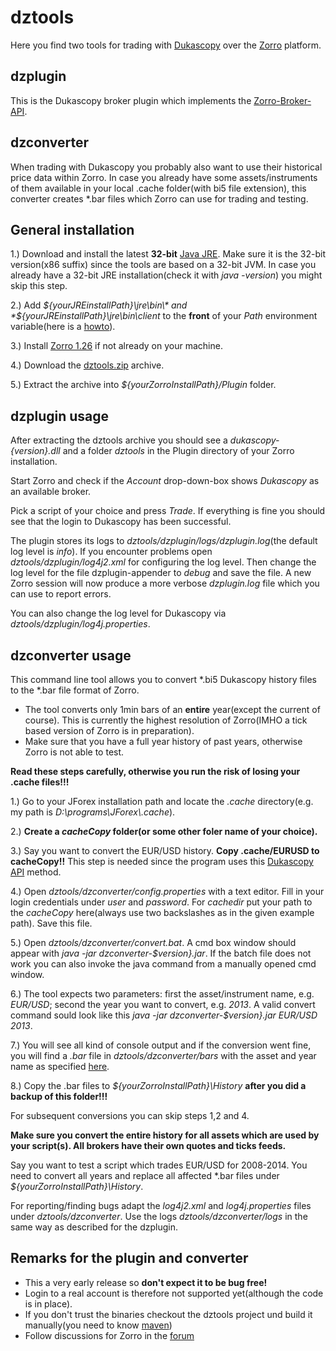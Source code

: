 # dztools

Here you find two tools for trading with [Dukascopy](http://www.dukascopy.com) over the [Zorro](http://www.takemoneyfromtherichandgiveittothepoor.com/) platform.

## dzplugin

This is the Dukascopy broker plugin which implements the [Zorro-Broker-API](http://www.zorro-trader.com/manual/en/brokerplugin.htm).

## dzconverter

When trading with Dukascopy you probably also want to use their historical price data within Zorro. In case you already have some assets/instruments of them available in your local .cache folder(with bi5 file extension), this converter creates *.bar files which Zorro can use for trading and testing.

## General installation

1.) Download and install the latest **32-bit** [Java JRE](http://www.oracle.com/technetwork/java/javase/downloads/jre8-downloads-2133155.html). Make sure it is the 32-bit version(x86 suffix) since the tools are based on a 32-bit JVM. In case you already have a 32-bit JRE installation(check it with *java -version*) you might skip this step.

2.) Add *${yourJREinstallPath}\jre\bin\* and *${yourJREinstallPath}\jre\bin\client* to the **front** of your *Path* environment variable(here is a [howto](http://www.computerhope.com/issues/ch000549.htm)).

3.) Install [Zorro 1.26](http://www.takemoneyfromtherichandgiveittothepoor.com/download.php) if not already on your machine.

4.) Download the [dztools.zip](https://github.com/juxeii/dztools/releases) archive.

5.) Extract the archive into *${yourZorroInstallPath}/Plugin* folder.

## dzplugin usage

After extracting the dztools archive you should see a *dukascopy-{version}.dll* and a folder *dztools* in the Plugin directory of your Zorro installation.

Start Zorro and check if the *Account* drop-down-box shows *Dukascopy* as an available broker.

Pick a script of your choice and press *Trade*. If everything is fine you should see that the login to Dukascopy has been successful.

The plugin stores its logs to *dztools/dzplugin/logs/dzplugin.log*(the default log level is *info*). If you encounter problems open *dztools/dzplugin/log4j2.xml* for configuring the log level. Then change the log level for the file dzplugin-appender to *debug* and save the file. A new Zorro session will now produce a more verbose *dzplugin.log* file which you can use to report errors.

You can also change the log level for Dukascopy via *dztools/dzplugin/log4j.properties*.

## dzconverter usage

This command line tool allows you to convert *.bi5 Dukascopy history files to the *.bar file format of Zorro.
- The tool converts only 1min bars of an **entire** year(except the current of course). This is currently the highest resolution of Zorro(IMHO a tick based version of Zorro is in preparation).
- Make sure that you have a full year history of past years, otherwise Zorro is not able to test.

**Read these steps carefully, otherwise you run the risk of losing your .cache files!!!**

1.) Go to your JForex installation path and locate the *.cache* directory(e.g. my path is *D:\programs\JForex\\.cache*).

2.) **Create a *cacheCopy* folder(or some other foler name of your choice).**

3.) Say you want to convert the EUR/USD history. **Copy .cache/EURUSD to cacheCopy!!** This step is needed since the program uses this [Dukascopy API](http://www.dukascopy.com/client/javadoc/com/dukascopy/api/system/IClient.html#setCacheDirectory%28java.io.File%29) method.

4.) Open *dztools/dzconverter/config.properties* with a text editor. Fill in your login credentials under *user* and *password*. For *cachedir* put your path to the *cacheCopy* here(always use two backslashes as in the given example path). Save this file.

5.) Open *dztools/dzconverter/convert.bat*. A cmd box window should appear with *java -jar dzconverter-$version}.jar*. If the batch file does not work you can also invoke the java command from a manually opened cmd window. 

6.) The tool expects two parameters: first the asset/instrument name, e.g. *EUR/USD*; second the year you want to convert, e.g. *2013*. A valid convert command sould look like this *java -jar dzconverter-$version}.jar EUR/USD 2013*.

7.) You will see all kind of console output and if the conversion went fine, you will find a *.bar* file in *dztools/dzconverter/bars* with the asset and year name as specified [here](http://www.zorro-trader.com/manual/en/export.htm).

8.) Copy the .bar files to *${yourZorroInstallPath}\History* **after you did a backup of this folder!!!**

For subsequent conversions you can skip steps 1,2 and 4.

**Make sure you convert the entire history for all assets which are used by your script(s). All brokers have their own quotes and ticks feeds.**

Say you want to test a script which trades EUR/USD for 2008-2014. You need to convert all years and replace all affected *.bar files under *${yourZorroInstallPath}\History*.

For reporting/finding bugs adapt the *log4j2.xml* and *log4j.properties* files under *dztools/dzconverter*. Use the logs *dztools/dzconverter/logs* in the same way as described for the dzplugin.

## Remarks for the plugin and converter

- This a very early release so **don't expect it to be bug free!**
- Login to a real account is therefore not supported yet(although the code is in place).
- If you don't trust the binaries checkout the dztools project und build it manually(you need to know [maven](http://maven.apache.org/))
- Follow discussions for Zorro in the [forum](http://www.opserver.de/ubb7/ubbthreads.php?ubb=cfrm&c=1)

